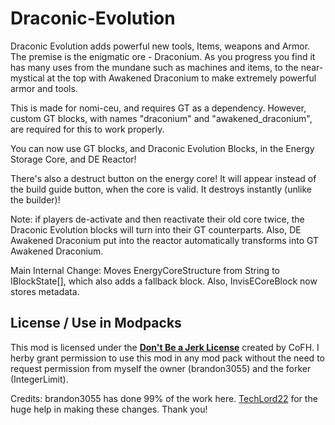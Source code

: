 Draconic-Evolution
==================

Draconic Evolution adds powerful new tools, Items, weapons and Armor. The premise is the enigmatic ore - Draconium. As you progress you find it has many uses from the mundane such as machines and items, to the near-mystical at the top with Awakened Draconium to make extremely powerful armor and tools.

This is made for nomi-ceu, and requires GT as a dependency. However, custom GT blocks, with names "draconium" and "awakened_draconium", are required for this to work properly.

You can now use GT blocks, and Draconic Evolution Blocks, in the Energy Storage Core, and DE Reactor!

There's also a destruct button on the energy core! It will appear instead of the build guide button, when the core is valid. It destroys instantly (unlike the builder)!

Note: if players de-activate and then reactivate their old core twice, the Draconic Evolution blocks will turn into their GT counterparts. Also, DE Awakened Draconium put into the reactor automatically transforms into GT Awakened Draconium.

Main Internal Change:
Moves EnergyCoreStructure from String to IBlockState[], which also adds a fallback block. Also, InvisECoreBlock now stores metadata.

## License / Use in Modpacks
This mod is licensed under the [**Don't Be a Jerk License**](https://github.com/brandon3055/Draconic-Evolution/blob/master/LICENSE) created by CoFH.
I herby grant permission to use this mod in any mod pack without the need to request permission from myself the owner (brandon3055) and the forker (IntegerLimit).

Credits:
brandon3055 has done 99% of the work here. 
[TechLord22](https://github.com/TechLord22) for the huge help in making these changes.
Thank you!
